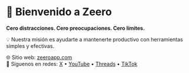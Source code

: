 # 👋 Bienvenido a Zeero

**Cero distracciones. Cero preocupaciones. Cero límites.**

💡 Nuestra misión es ayudarte a mantenerte productivo con herramientas simples y efectivas.

🌐 Sitio web: [zeeroapp.com](https://zeeroapp.com)  
📲 Síguenos en redes: [X](https://x.com/zeeroapp) • [YouTube](https://youtube.com/@zeeroapp) • [Threads](https://threads.net/@zeeroapp) • [TikTok](https://tiktok.com/@zeeroapp)
